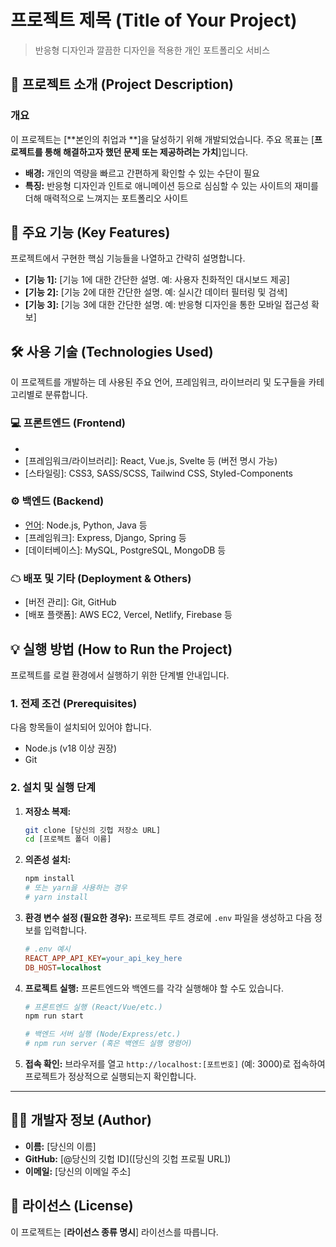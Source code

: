 # 프로젝트 제목 (Title of Your Project)

> 반응형 디자인과 깔끔한 디자인을 적용한 개인 포트폴리오 서비스

## 🌟 프로젝트 소개 (Project Description)

### 개요

이 프로젝트는 [**본인의 취업과 **]을 달성하기 위해 개발되었습니다. 주요 목표는 [**프로젝트를 통해 해결하고자 했던 문제 또는 제공하려는 가치**]입니다.

* **배경:** 개인의 역량을 빠르고 간편하게 확인할 수 있는 수단이 필요
* **특징:** 반응형 디자인과 인트로 애니메이션 등으로 심심할 수 있는 사이트의 재미를 더해 매력적으로 느껴지는 포트폴리오 사이트

## 🚀 주요 기능 (Key Features)

프로젝트에서 구현한 핵심 기능들을 나열하고 간략히 설명합니다.

* **[기능 1]:** [기능 1에 대한 간단한 설명. 예: 사용자 친화적인 대시보드 제공]
* **[기능 2]:** [기능 2에 대한 간단한 설명. 예: 실시간 데이터 필터링 및 검색]
* **[기능 3]:** [기능 3에 대한 간단한 설명. 예: 반응형 디자인을 통한 모바일 접근성 확보]

## 🛠 사용 기술 (Technologies Used)

이 프로젝트를 개발하는 데 사용된 주요 언어, 프레임워크, 라이브러리 및 도구들을 카테고리별로 분류합니다.

### 💻 프론트엔드 (Frontend)

* [언어]: JavaScript (ES6+)
* [프레임워크/라이브러리]: React, Vue.js, Svelte 등 (버전 명시 가능)
* [스타일링]: CSS3, SASS/SCSS, Tailwind CSS, Styled-Components

### ⚙ 백엔드 (Backend)

* [언어]: Node.js, Python, Java 등
* [프레임워크]: Express, Django, Spring 등
* [데이터베이스]: MySQL, PostgreSQL, MongoDB 등

### ☁ 배포 및 기타 (Deployment & Others)

* [버전 관리]: Git, GitHub
* [배포 플랫폼]: AWS EC2, Vercel, Netlify, Firebase 등

## 💡 실행 방법 (How to Run the Project)

프로젝트를 로컬 환경에서 실행하기 위한 단계별 안내입니다.

### 1. 전제 조건 (Prerequisites)

다음 항목들이 설치되어 있어야 합니다.

* Node.js (v18 이상 권장)
* Git

### 2. 설치 및 실행 단계

1.  **저장소 복제:**
    ```bash
    git clone [당신의 깃헙 저장소 URL]
    cd [프로젝트 폴더 이름]
    ```

2.  **의존성 설치:**
    ```bash
    npm install
    # 또는 yarn을 사용하는 경우
    # yarn install
    ```

3.  **환경 변수 설정 (필요한 경우):**
    프로젝트 루트 경로에 `.env` 파일을 생성하고 다음 정보를 입력합니다.
    ```ini
    # .env 예시
    REACT_APP_API_KEY=your_api_key_here
    DB_HOST=localhost
    ```

4.  **프로젝트 실행:**
    프론트엔드와 백엔드를 각각 실행해야 할 수도 있습니다.

    ```bash
    # 프론트엔드 실행 (React/Vue/etc.)
    npm run start

    # 백엔드 서버 실행 (Node/Express/etc.)
    # npm run server (혹은 백엔드 실행 명령어)
    ```

5.  **접속 확인:**
    브라우저를 열고 `http://localhost:[포트번호]` (예: 3000)로 접속하여 프로젝트가 정상적으로 실행되는지 확인합니다.

---

## 👨‍💻 개발자 정보 (Author)

* **이름:** [당신의 이름]
* **GitHub:** [@당신의 깃헙 ID]([당신의 깃헙 프로필 URL])
* **이메일:** [당신의 이메일 주소]

## 📜 라이선스 (License)

이 프로젝트는 [**라이선스 종류 명시**] 라이선스를 따릅니다.